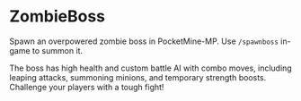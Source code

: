# ZombieBoss

Spawn an overpowered zombie boss in PocketMine-MP. Use `/spawnboss` in-game to summon it.

The boss has high health and custom battle AI with combo moves, including leaping attacks,
summoning minions, and temporary strength boosts. Challenge your players with a tough fight!
